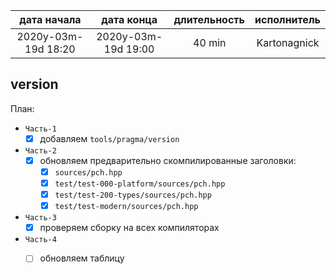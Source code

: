 
| дата начала         |   дата конца        | длительность | исполнитель  |
|:-------------------:|:-------------------:|:------------:|:------------:|
| 2020y-03m-19d 18:20 | 2020y-03m-19d 19:00 | 40 min       | Kartonagnick |

version
---

План:  
  - `Часть-1`  
    - [x] добавляем `tools/pragma/version`  
  - `Часть-2`  
    - [x] обновляем предварительно скомпилированные заголовки:  
      - [x] `sources/pch.hpp`  
      - [x] `test/test-000-platform/sources/pch.hpp`  
      - [x] `test/test-200-types/sources/pch.hpp`  
      - [x] `test/test-modern/sources/pch.hpp`  
  - `Часть-3`  
    - [x] проверяем сборку на всех компиляторах  
  - `Часть-4`  
    - [ ] обновляем таблицу  



